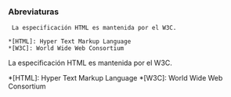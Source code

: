 ### Abreviaturas
    
     La especificación HTML es mantenida por el W3C. 
  
    *[HTML]: Hyper Text Markup Language
    *[W3C]: World Wide Web Consortium
  
  La especificación HTML es mantenida por el W3C.

*[HTML]: Hyper Text Markup Language
*[W3C]: World Wide Web Consortium

